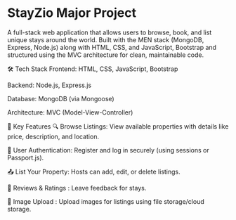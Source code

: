 # StayZio Major Project

A full-stack web application that allows users to browse, book, and list unique stays around the world.
Built with the MEN stack (MongoDB, Express, Node.js) along with HTML, CSS, and JavaScript, Bootstrap and structured using the MVC architecture for clean, maintainable code.

🛠️ Tech Stack
Frontend: HTML, CSS, JavaScript, Bootstrap

Backend: Node.js, Express.js

Database: MongoDB (via Mongoose)

Architecture: MVC (Model-View-Controller)

🔑 Key Features
🔍 Browse Listings: View available properties with details like price, description, and location.

🧾 User Authentication: Register and log in securely (using sessions or Passport.js).

📤 List Your Property: Hosts can add, edit, or delete listings.

💬 Reviews & Ratings : Leave feedback for stays.

📸 Image Upload : Upload images for listings using file storage/cloud storage.
